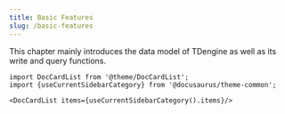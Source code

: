 ```yaml
---
title: Basic Features
slug: /basic-features
---
```


This chapter mainly introduces the data model of TDengine as well as its write and query functions.

```mdx-code-block
import DocCardList from '@theme/DocCardList';
import {useCurrentSidebarCategory} from '@docusaurus/theme-common';

<DocCardList items={useCurrentSidebarCategory().items}/>
```
